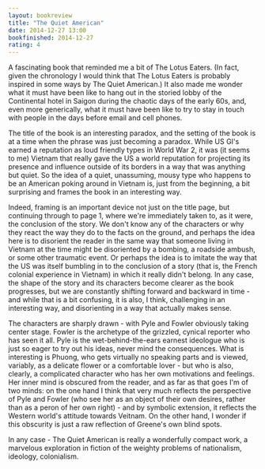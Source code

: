 ```yaml
---
layout: bookreview
title: "The Quiet American"
date: 2014-12-27 13:00
bookfinished: 2014-12-27
rating: 4
---
```


A fascinating book that reminded me a bit of The Lotus Eaters. (In fact, given the chronology I would think that The Lotus Eaters is probably inspired in some ways by The Quiet American.) It also made me wonder what it must have been like to hang out in the storied lobby of the Continental hotel in Saigon during the chaotic days of the early 60s, and, even more generically, what it must have been like to try to stay in touch with people in the days before email and cell phones.



The title of the book is an interesting paradox, and the setting of the book is at a time when the phrase was just becoming a paradox.  While US GI's earned a reputation as loud friendly types in World War 2, it was (it seems to me) Vietnam that really gave the US a world reputation for projecting its presence and influence outside of its borders in a way that was anything but quiet.  So the idea of a quiet, unassuming, mousy type who happens to be an American poking around in Vietnam is, just from the beginning, a bit surprising and frames the book in an interesting way.



Indeed, framing is an important device not just on the title page, but continuing through to page 1, where we're immediately taken to, as it were, the conclusion of the story.  We don't know any of the characters or why they react the way they do to the facts on the ground, and perhaps the idea here is to disorient the reader in the same way that someone living in Vietnam at the time might be disoriented by a bombing, a roadside ambush, or some other traumatic event.  Or perhaps the idea is to imitate the way that the US was itself bumbling in to the conclusion of a story (that is, the French colonial experience in Vietnam) in which it really didn't belong.  In any case, the shape of the story and its characters become clearer as the book progresses, but we are constantly shifting forward and backward in time - and while that is a bit confusing, it is also, I think, challenging in an interesting way, and disorienting in a way that actually makes sense.



The characters are sharply drawn - with Pyle and Fowler obviously taking center stage.  Fowler is the archetype of the grizzled, cynical reporter who has seen it all.  Pyle is the wet-behind-the-ears earnest ideologue who is just so eager to try out his ideas, never mind the consequences.  What is interesting is Phuong, who gets virtually no speaking parts and is viewed, variably, as a delicate flower or a comfortable lover - but who is also, clearly, a complicated character who has her own motivations and feelings.  Her inner mind is obscured from the reader, and as far as that goes I'm of two minds: on the one hand I think that very much reflects the perspective of Pyle and Fowler (who see her as an object of their own desires, rather than as a peron of her own right) - and by symbolic extension, it reflects the Western world's attitude towards Veitnam.  On the other hand, I wonder if this obscurity is just a raw reflection of Greene's own blind spots.



In any case - The Quiet American is really a wonderfully compact work, a marvelous exploration in fiction of the weighty problems of nationalism, ideology, colonialism.